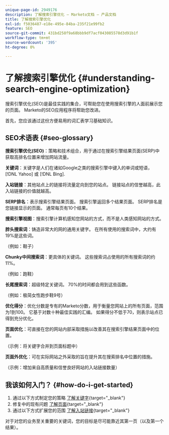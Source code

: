 ```yaml
---
unique-page-id: 2949176
description: 了解搜索引擎优化 — Marketo文档 — 产品文档
title: 了解搜索引擎优化
exl-id: f5036487-e18e-495e-84ba-235f21e99fb2
feature: SEO
source-git-commit: 431bd258f9a68bbb9df7acf043085578d3d91b1f
workflow-type: tm+mt
source-wordcount: '395'
ht-degree: 0%

---
```


# 了解搜索引擎优化 {#understanding-search-engine-optimization}

搜索引擎优化(SEO)是最佳实践的集合，可帮助您在使用搜索引擎的人面前展示您的页面。 Marketo的SEO应用程序将帮助您改进。

首先，您应该通过这份方便易用的词汇表学习基础知识。

## SEO术语表 {#seo-glossary}

**搜索引擎优化(SEO)**：策略和技术组合，用于通过在搜索引擎结果页面(SERP)中获取高排名位置来增加网站流量。

**关键词**：关键字是人们在诸如Google之类的搜索引擎中键入的单词或短语， [!DNL Yahoo] 或 [!DNL Bing].

**入站链接**：其他站点上的链接将流量定向到您的站点。 链接站点的信誉越高，此入站链接的价值就越高。

**SERP排名**：表示搜索引擎结果页面。 搜索引擎返回多个结果页面。 SERP排名是您链接显示的页面。 通常每页有10个结果。

**搜索引擎视图**：搜索引擎计算机感知您网站的方式，而不是人类感知网站的方式。

**胖头搜索词**：铸造非常大的网的通用关键字。 在所有使用的搜索词中，大约有19%是这些词。

（例如：鞋子）

**Chunky中间搜索词**：更具体的关键词。 这些搜索词占使用的所有搜索词的约11%。

（例如：跑鞋）

**长尾搜索词**：超级特定关键词。 70%的时间都会用到这些函数。

（例如：极简女性跑步鞋9号）

**优化得分**：优化分数是专有的Marketo分数，用于衡量您网站上的所有页面，范围为1到100。 它基于对数十种最佳实践的汇编。 如果得分不低于70，则表示站点已得到充分优化。

**页面优化**：可直接在您的网站内部采取措施以改善其在搜索引擎结果页面中的位置。

（示例：将关键字合并到页面标题中）

**页面外优化**：可在实际网站之外采取的旨在提升其在搜索排名中位置的措施。

（示例：增加来自高质量和信誉良好网站的入站链接数量）

## 我该如何入门？ {#how-do-i-get-started}

1. 通过以下方式制定您的策略 [了解关键字](/help/marketo/product-docs/additional-apps/seo/keywords/seo-understanding-keywords.md){target="_blank"}
1. 修复中的现有问题 [了解页面](/help/marketo/product-docs/additional-apps/seo/pages/seo-understanding-pages.md){target="_blank"}
1. 通过以下方式扩展您的范围 [了解入站链接](/help/marketo/product-docs/additional-apps/seo/inbound-links/seo-understanding-inbound-links.md){target="_blank"}

对于对您的业务至关重要的关键词，您的目标是尽可能靠近其第一页（以及第一个结果）。
